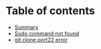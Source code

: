# Table of contents

* [Summary](README.md)
* [Sudo command not found](sudo-command-not-found.md)
* [git clone port22 error](git-clone-port22-error.md)

